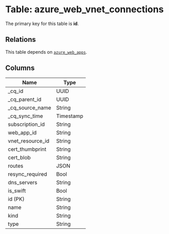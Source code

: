 # Table: azure_web_vnet_connections



The primary key for this table is **id**.

## Relations
This table depends on [`azure_web_apps`](azure_web_apps.md).

## Columns
| Name          | Type          |
| ------------- | ------------- |
|_cq_id|UUID|
|_cq_parent_id|UUID|
|_cq_source_name|String|
|_cq_sync_time|Timestamp|
|subscription_id|String|
|web_app_id|String|
|vnet_resource_id|String|
|cert_thumbprint|String|
|cert_blob|String|
|routes|JSON|
|resync_required|Bool|
|dns_servers|String|
|is_swift|Bool|
|id (PK)|String|
|name|String|
|kind|String|
|type|String|